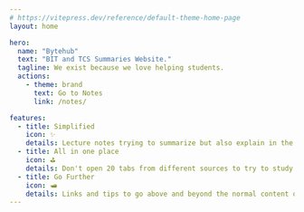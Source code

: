 ```yaml
---
# https://vitepress.dev/reference/default-theme-home-page
layout: home

hero:
  name: "Bytehub"
  text: "BIT and TCS Summaries Website."
  tagline: We exist because we love helping students.
  actions:
    - theme: brand
      text: Go to Notes
      link: /notes/

features:
  - title: Simplified
    icon: ✨
    details: Lecture notes trying to summarize but also explain in the simplest way possible.
  - title: All in one place
    icon: ⛳
    details: Don't open 20 tabs from different sources to try to study.
  - title: Go Further
    icon: 🛥️
    details: Links and tips to go above and beyond the normal content of the class.
---
```


